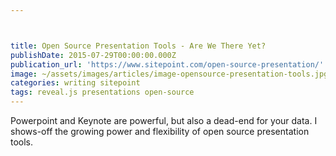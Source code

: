 ```yaml
---



title: Open Source Presentation Tools - Are We There Yet?
publishDate: 2015-07-29T00:00:00.000Z
publication_url: 'https://www.sitepoint.com/open-source-presentation/'
image: ~/assets/images/articles/image-opensource-presentation-tools.jpg
categories: writing sitepoint
tags: reveal.js presentations open-source
---
```


Powerpoint and Keynote are powerful, but also a dead-end for your data. I shows-off the growing power and flexibility of open source presentation tools.
